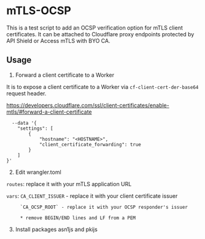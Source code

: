 # mTLS-OCSP

This is a test script to add an OCSP verification option for mTLS client certificates. It can be attached to Cloudflare proxy endpoints protected by API Shield or Access mTLS with BYO CA.

## Usage

1. Forward a client certificate to a Worker

It is to expose a client certificate to a Worker via `cf-client-cert-der-base64` request header.

https://developers.cloudflare.com/ssl/client-certificates/enable-mtls/#forward-a-client-certificate
```
  --data '{
    "settings": [
        {
            "hostname": "<HOSTNAME>",
            "client_certificate_forwarding": true
        }
    ]
}'
```


2. Edit wrangler.toml

 `routes`: replace it with your mTLS application URL

 `vars`: `CA_CLIENT_ISSUER` - replace it with your client certificate issuer

         `CA_OCSP_ROOT` - replace it with your OCSP responder's issuer

         * remove BEGIN/END lines and LF from a PEM


3. Install packages asn1js and pkijs


